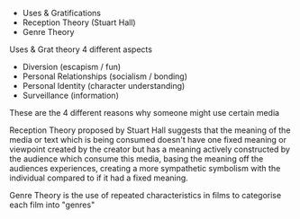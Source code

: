 - Uses & Gratifications
- Reception Theory (Stuart Hall)
- Genre Theory

Uses & Grat theory
4 different aspects
- Diversion (escapism / fun)
- Personal Relationships (socialism / bonding)
- Personal Identity (character understanding)
- Surveillance (information)

These are the 4 different reasons why someone might use certain media

Reception Theory proposed by Stuart Hall suggests that the meaning of the media or text which is being consumed doesn't have one fixed meaning or viewpoint created by the creator but has a meaning actively constructed by the audience which consume this media, basing the meaning off the audiences experiences, creating a more sympathetic symbolism with the individual compared to if it had a fixed meaning.

Genre Theory is the use of repeated characteristics in films to categorise each film into "genres"